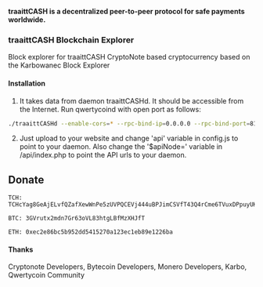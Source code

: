 

**traaittCASH is a decentralized peer-to-peer protocol for safe payments worldwide.**

### traaittCASH Blockchain Explorer

Block explorer for traaittCASH CryptoNote based cryptocurrency based on the Karbowanec Block Explorer

#### Installation

1) It takes data from daemon traaittCASHd. It should be accessible from the Internet. Run qwertycoind with open port as follows:
```bash
./traaittCASHd --enable-cors=* --rpc-bind-ip=0.0.0.0 --rpc-bind-port=8197
```
2) Just upload to your website and change 'api' variable in config.js to point to your daemon. Also change the '$apiNode=' variable in /api/index.php to point the API urls to your daemon.

## Donate

```
TCH: TCHcYag8GeAjELvfQZafXewWnPe5zUVPQCEVj444uBPJimCSVfT43Q4rCme6TVuxDPpuyUKs8q5PcJWf1w568HtcHUYyc75Gmh
```
```
BTC: 3GVrutx2mdn7Gr63oVL83htgLBfMzXHJfT
```
```
ETH: 0xec2e86bc5b952dd5415270a123ec1eb89e1226ba
```

#### Thanks

Cryptonote Developers, Bytecoin Developers, Monero Developers, Karbo, Qwertycoin Community
